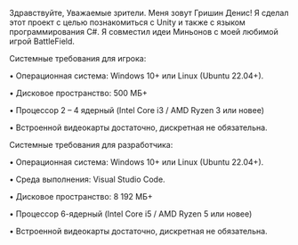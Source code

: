 Здравствуйте, Уважаемые зрители. Меня зовут Гришин Денис! Я сделал этот проект с целью познакомиться с Unity и также с языком программирования С#. Я совместил идеи Миньонов с моей любимой игрой BattleField.

Системные требования для игрока:

•	Операционная система: Windows 10+ или Linux (Ubuntu 22.04+).

•	Дисковое пространство: 500 МБ+ 

•	Процессор 2 – 4 ядерный (Intel Core i3 / AMD Ryzen 3 или новее)

•	Встроенной видеокарты достаточно, дискретная не обязательна.


Системные требования для разработчика:

•	Операционная система: Windows 10+ или Linux (Ubuntu 22.04+).

•	Среда выполнения: Visual Studio Code.

•	Дисковое пространство: 8 192 МБ+

•	Процессор 6-ядерный (Intel Core i5 / AMD Ryzen 5 или новее)

•	Встроенной видеокарты достаточно, дискретная не обязательна.

